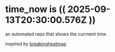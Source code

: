 # time_now is (( 2025-09-13T20:30:00.576Z ))

an automated repo that shows the currnent time

inspired by [breakingheatmap](https://github.com/breakingheatmap/breakingheatmap)